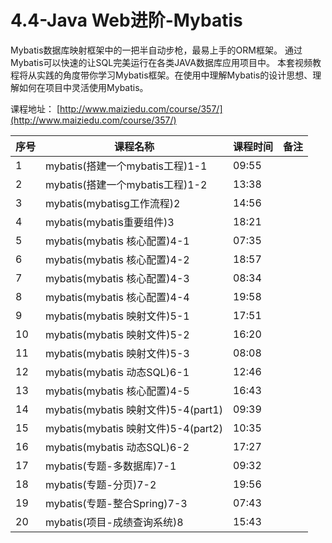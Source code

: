 # 4.4-Java Web进阶-Mybatis

Mybatis数据库映射框架中的一把半自动步枪，最易上手的ORM框架。 通过Mybatis可以快速的让SQL完美运行在各类JAVA数据库应用项目中。 本套视频教程将从实践的角度带你学习Mybatis框架。在使用中理解Mybatis的设计思想、理解如何在项目中灵活使用Mybatis。

课程地址：  [http://www.maiziedu.com/course/357/](http://www.maiziedu.com/course/357/)

| 序号 | 课程名称 | 课程时间 | 备注 |
| --- | --- | --- | --- |
| 1 | mybatis(搭建一个mybatis工程)1-1 | 09:55 | |
| 2 | mybatis(搭建一个mybatis工程)1-2 | 13:38 | |
| 3 | mybatis(mybatisg工作流程)2 | 14:56 | |
| 4 | mybatis(mybatis重要组件)3 | 18:21 | |
| 5 | mybatis(mybatis 核心配置)4-1 | 07:35 | |
| 6 | mybatis(mybatis 核心配置)4-2 | 18:57 | |
| 7 | mybatis(mybatis 核心配置)4-3 | 08:34 | |
| 8 | mybatis(mybatis 核心配置)4-4 | 19:58 | |
| 9 | mybatis(mybatis 映射文件)5-1 | 17:51 | |
| 10 | mybatis(mybatis 映射文件)5-2 | 16:20 | |
| 11 | mybatis(mybatis 映射文件)5-3 | 08:08 | |
| 12 | mybatis(mybatis 动态SQL)6-1 | 12:46 | |
| 13 | mybatis(mybatis 核心配置)4-5 | 16:43 | |
| 14 | mybatis(mybatis 映射文件)5-4(part1) | 09:39 | |
| 15 | mybatis(mybatis 映射文件)5-4(part2) | 10:35 | |
| 16 | mybatis(mybatis 动态SQL)6-2 | 17:27 | |
| 17 | mybatis(专题-多数据库)7-1 | 09:32 | |
| 18 | mybatis(专题-分页)7-2 | 19:56 | |
| 19 | mybatis(专题-整合Spring)7-3 | 07:43 | |
| 20 | mybatis(项目-成绩查询系统)8 | 15:43 | |


